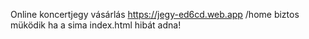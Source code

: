 Online koncertjegy vásárlás	
https://jegy-ed6cd.web.app
  /home biztos müködik ha a sima index.html hibát adna!
 
